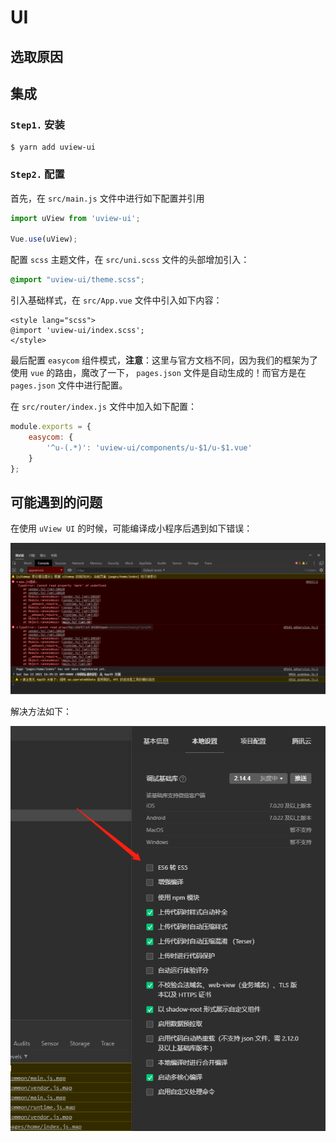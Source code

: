# UI 

## 选取原因

## 集成

### `Step1.` 安装

``` shell
$ yarn add uview-ui
```

### `Step2.` 配置

首先，在 `src/main.js` 文件中进行如下配置并引用

``` typescript
import uView from 'uview-ui';

Vue.use(uView);
```

配置 `scss` 主题文件，在 `src/uni.scss` 文件的头部增加引入：

``` scss
@import "uview-ui/theme.scss";
```

引入基础样式，在 `src/App.vue` 文件中引入如下内容：

``` vue
<style lang="scss">
@import 'uview-ui/index.scss';
</style>
```

最后配置 `easycom` 组件模式，**注意**：这里与官方文档不同，因为我们的框架为了使用 `vue` 的路由，魔改了一下， `pages.json` 文件是自动生成的！而官方是在 `pages.json` 文件中进行配置。

在 `src/router/index.js` 文件中加入如下配置：

``` javascript
module.exports = {
    easycom: {
        '^u-(.*)': 'uview-ui/components/u-$1/u-$1.vue'
    }
};
```

## 可能遇到的问题

在使用 `uView UI` 的时候，可能编译成小程序后遇到如下错误：

![uView编译报错](assets/images/uView编译报错.png)

解决方法如下：

![uView编译报错-解决](assets/images/uView编译报错-解决.png)
